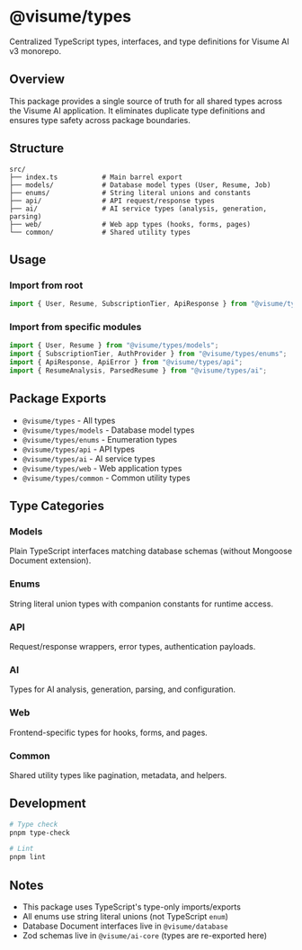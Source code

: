 # @visume/types

Centralized TypeScript types, interfaces, and type definitions for Visume AI v3 monorepo.

## Overview

This package provides a single source of truth for all shared types across the Visume AI application. It eliminates duplicate type definitions and ensures type safety across package boundaries.

## Structure

```
src/
├── index.ts           # Main barrel export
├── models/            # Database model types (User, Resume, Job)
├── enums/             # String literal unions and constants
├── api/               # API request/response types
├── ai/                # AI service types (analysis, generation, parsing)
├── web/               # Web app types (hooks, forms, pages)
└── common/            # Shared utility types
```

## Usage

### Import from root

```typescript
import { User, Resume, SubscriptionTier, ApiResponse } from "@visume/types";
```

### Import from specific modules

```typescript
import { User, Resume } from "@visume/types/models";
import { SubscriptionTier, AuthProvider } from "@visume/types/enums";
import { ApiResponse, ApiError } from "@visume/types/api";
import { ResumeAnalysis, ParsedResume } from "@visume/types/ai";
```

## Package Exports

- `@visume/types` - All types
- `@visume/types/models` - Database model types
- `@visume/types/enums` - Enumeration types
- `@visume/types/api` - API types
- `@visume/types/ai` - AI service types
- `@visume/types/web` - Web application types
- `@visume/types/common` - Common utility types

## Type Categories

### Models
Plain TypeScript interfaces matching database schemas (without Mongoose Document extension).

### Enums
String literal union types with companion constants for runtime access.

### API
Request/response wrappers, error types, authentication payloads.

### AI
Types for AI analysis, generation, parsing, and configuration.

### Web
Frontend-specific types for hooks, forms, and pages.

### Common
Shared utility types like pagination, metadata, and helpers.

## Development

```bash
# Type check
pnpm type-check

# Lint
pnpm lint
```

## Notes

- This package uses TypeScript's type-only imports/exports
- All enums use string literal unions (not TypeScript `enum`)
- Database Document interfaces live in `@visume/database`
- Zod schemas live in `@visume/ai-core` (types are re-exported here)
